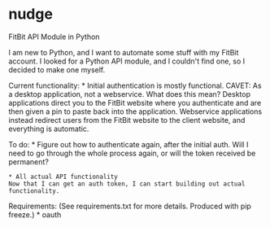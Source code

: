 nudge
=====

FitBit API Module in Python

I am new to Python, and I want to automate some stuff with my FitBit account.
I looked for a Python API module, and I couldn't find one, so I decided to make
one myself.

Current functionality:
    * Initial authentication is mostly functional.
    CAVET: As a desktop application, not a webservice.
    What does this mean?
    Desktop applications direct you to the FitBit website where you authenticate
    and are then given a pin to paste back into the application. Webservice
    applications instead redirect users from the FitBit website to the client
    website, and everything is automatic.

To do:
    * Figure out how to authenticate again, after the initial auth.
    Will I need to go through the whole process again, or will the token
    received be permanent?

    * All actual API functionality
    Now that I can get an auth token, I can start building out actual
    functionality.

Requirements:
(See requirements.txt for more details. Produced with pip freeze.)
    * oauth
